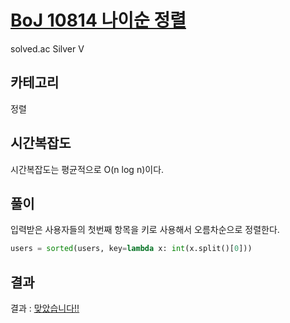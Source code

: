 # [BoJ 10814 나이순 정렬](https://www.acmicpc.net/problem/10814)

solved.ac Silver V

## 카테고리

정렬

## 시간복잡도

시간복잡도는 평균적으로 O(n log n)이다.

## 풀이

입력받은 사용자들의 첫번째 항목을 키로 사용해서 오름차순으로 정렬한다.

```python
users = sorted(users, key=lambda x: int(x.split()[0]))
```

## 결과

결과 : [맞았습니다!!](http://boj.kr/751061745e4b48569e1dd2b0f3e9851f)
